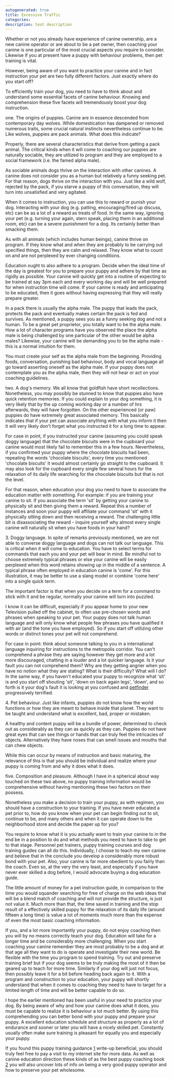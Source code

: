 ```yaml
---
autogenerated: true
title: Excessive Traffic
categories: 
description: test description
---
```


Whether or not you already have experience of canine ownership, are a new canine operator or are about to be a pet owner, then coaching your canine is one particular of the most crucial aspects you require to consider. Likewise if you at present have a puppy with behaviour problems, then pet training is vital.

However, being aware of you want to practice your canine and in fact instruction your pet are two fully different factors. Just exactly where do you start off?

To efficiently train your dog, you need to have to think about and understand some essential facets of canine behaviour. Knowing and comprehension these five facets will tremendously boost your dog instruction.

one. The origins of puppies. Canine are in essence descended from contemporary day wolves. While domestication has dampened or removed numerous traits, some crucial natural instincts nevertheless continue to be. Like wolves, puppies are pack animals. What does this indicate?

Properly, there are several characteristics that derive from getting a pack animal. The critical kinds when it will come to coaching our puppies are naturally sociable, they are utilized to program and they are employed to a social framework (i.e. the famed alpha male).

As sociable animals dogs thrive on the interaction with other canines. A canine does not consider you as a human but relatively a funny seeking pet. For that reason, dogs thrive on the interaction with you. Just like a wild wolf, rejected by the pack, if you starve a puppy of this conversation, they will turn into unsatisfied and very agitated.

When it comes to instruction, you can use this to reward or punish your dog. Interacting with your dog (e.g. patting, encouraging/fired up discuss, etc) can be as a lot of a reward as treats of food. In the same way, ignoring your pet (e.g. turning your again, stern speak, placing them in an additional room, etc) can be a severe punishment for a dog. Its certainly better than smacking them.

As with all animals (which includes human beings), canine thrive on program. If they know what and when they are probably to be carrying out specified things, then they are calm and relaxed. They know what to count on and are not perplexed by ever changing conditions.

Education ought to also adhere to a program. Decide when the ideal time of the day is greatest for you to prepare your puppy and adhere by that time as rigidly as possible. Your canine will quickly get into a routine of expecting to be trained at say 3pm each and every working day and will be well prepared for when instruction time will come. If your canine is ready and anticipating to be educated, then it goes without having expressing that they will really prepare greater.

In a pack there is usually the alpha male. The puppy that leads the pack, protects the pack and eventually makes certain the pack is fed and survives. As mentioned, a puppy sees you as a funny seeking dog and not a human. To be a great pet proprietor, you totally want to be the alpha male. How a lot of character programs have you observed the place the alpha male is being challenged by one particular of the other would be alpha males? Likewise, your canine will be demanding you to be the alpha male - this is a normal intuition for them.

You must create your self as the alpha male from the beginning. Providing foods, conversation, punishing bad behaviour, body and vocal language all go toward asserting oneself as the alpha male. If your puppy does not contemplate you as the alpha male, then they will not hear or act on your coaching guidelines.

two. A dog's memory. We all know that goldfish have short recollections. Nonetheless, you may possibly be stunned to know that puppies also have quick retention memories. If you could explain to your dog something, it is very likely that by the up coming working day or a number of hrs afterwards, they will have forgotten. On the other experienced (or paw) puppies do have extremely great associated memory. This basically indicates that if your pet can associate anything with what you inform it then it will very likely don't forget what you instructed it for a long time to appear.

For case in point, if you instructed your canine (assuming you could speak doggy language) that the chocolate biscuits were in the cupboard your canine would most likely fail to remember this in a few hours. Nevertheless, if you confirmed your puppy where the chocolate biscuits had been, repeating the words 'chocolate biscuits', every time you mentioned 'chocolate biscuits' it would almost certainly go straight to the cupboard. It may also look for the cupboard every single few several hours for the relaxation of its daily life searching for the chocolate biscuits but that is not the level.

For that reason, when education your dog you need to have to associate the education matter with something. For example: if you are training your canine to sit. If you associate the term 'sit' by getting your canine to physically sit and then giving them a reward. Repeat this a number of instances and soon your puppy will affiliate your command 'sit' with it physically sitting down and then receiving a reward. The challenging little bit is disassociating the reward - inquire yourself why almost every single canine will naturally sit when you have foods in your hand?

3\. Doggy language. In spite of remarks previously mentioned, we are not able to converse doggy language and dogs can not talk our language. This is critical when it will come to education. You have to select terms for commands that each you and your pet will bear in mind. Be mindful not to choose extremely typical phrases or else your canine will be easily perplexed when this word retains showing up in the middle of a sentence. A typical phrase often employed in education canine is 'come'. For this illustration, it may be better to use a slang model or combine 'come here' into a single quick term.

The important factor is that when you decide on a term for a command to stick with it and be regular, normally your canine will turn into puzzled.

I know it can be difficult, especially if you appear home to your new Television pulled off the cabinet, to often use pre-chosen words and phrases when speaking to your pet. Your puppy does not talk human language and will only know what people few phrases you have qualified it with air (and the tone you have employed). So if you start off utilizing other words or distinct tones your pet will not comprehend.

For case in point: think about someone talking to you in a international language inquiring for instructions to the metropolis corridor. You can't comprehend a phrase they are saying however they get more and a lot more discouraged, chatting in a louder and a lot quicker language. Is it your fault you can not comprehend them? Why are they getting angrier when you have no notion what they are stating? What is their difficulty? What will I do? In the same way, if you haven't educated your puppy to recognize what 'sit' is and you start off shouting 'sit', 'down on back again legs', 'down', and so forth is it your dog's fault it is looking at you confused and [petfinder](https://www.freelancer.com) progressively terrified.

4\. Pet behaviour. Just like infants, puppies do not know how the world functions or how they are meant to behave inside that planet. They want to be taught and understand what is excellent, bad, proper or mistaken.

A healthy and content puppy will be a bundle of power, determined to check out as considerably as they can as quickly as they can. Puppies do not have great eyes that can see things or hands that can truly feel the intricacies of objects. Alternatively they have noses that can smell issues and mouths that can chew objects.

While this can occur by means of instruction and basic maturing, the relevance of this is that you should be individual and realize where your puppy is coming from and why it does what it does.

five. Composition and pleasure. Although I have in a spherical about way touched on these two above, no puppy training information would be comprehensive without having mentioning these two factors on their possess.

Nonetheless you make a decision to train your puppy, as with regimen, you should have a construction to your training. If you have never educated a pet prior to, how do you know when your pet can begin finding out to sit, continue to be, and many others and when it can operate down to the neighborhood store and decide the paper up for you?

You require to know what it is you actually want to train your canine to in the end be in a position to do and what methods you need to have to take to get to that stage. Personnel pet trainers, puppy training courses and dog training guides can all do this. Individually, I choose to teach my own canine and believe that in the conclude you develop a considerably more robust bond with your pet. Also, your canine is far more obedient to you fairly than the coach. Even so, at the very the very least, and especially if you have never ever skilled a dog before, I would advocate buying a dog education guide.

The little amount of money for a pet instruction guide, in comparison to the time you would squander searching for free of charge on the web ideas that will be a blend match of coaching and will not provide the structure, is just not value it. Much more than that, the time saved in training and the stop result of a effectively skilled puppy for the relaxation of its daily life (around fifteen a long time) is value a lot of moments much more than the expense of even the most basic coaching information.

If you, and a lot more importantly your puppy, do not enjoy coaching then you will by no means correctly teach your dog. Education will take for a longer time and be considerably more challenging. When you start coaching your canine remember they are most probably to be a dog and at that age all they want to do is operate and investigate their new world. Be flexible with the time you program to spend training. Try out and preserve training brief but if your dog seems to be truly making the most of it then be geared up to teach for more time. Similarly if your dog will just not focus, then possibly leave it for a bit before heading back again to it. With a program and construction to your education, your puppy will shortly understand that when it comes to coaching they need to have to target for a limited length of time and will be better capable to do so.

I hope the earlier mentioned has been useful in your need to practice your dog. By being aware of why and how your canine does what it does, you must be capable to realize it is behaviour a lot much better. By using this comprehending you can better bond with your puppy and prepare your puppy. A excellent education schedule and structure as properly as a lot of endurance and sooner or later you will have a nicely skilled pet. Constantly usually often make sure training is pleasant for equally you and especially your puppy.

If you found this puppy training guidance [1](http://www.thedogtrainingreview.details/weblog) write-up beneficial, you should truly feel free to pay a visit to my internet site for more data. As well as canine education direction these kinds of as the best puppy coaching book [2](http://www.thedogtrainingreview.info/website) you will also uncover lots of info on being a very good puppy operator and how to preserve your pet wholesome.
